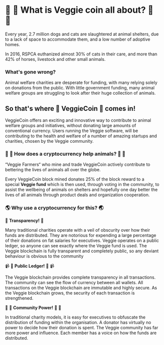 # :apple: :pineapple: What is Veggie coin all about? :banana: :strawberry:

Every year, 2.7 million dogs and cats are slaughtered at animal shelters, due to a lack of space to accommodate them, and a low number of adoptive homes.

In 2016, RSPCA euthanized almost 30% of cats in their care, and more than 42% of horses, livestock and other small animals.

### What's gone wrong?

Animal welfare charities are desperate for funding, with many relying solely on donations from the public. With little government funding, many animal welfare groups are struggling to look after their huge collection of animals.

## So that's where :grapes: VeggieCoin :melon: comes in!

VeggieCoin offers an exciting and innovative way to contribute to animal welfare groups and initiatives, without donating large amounts of conventional currency. Users running the Veggie software, will be contributing to the health and welfare of a number of amazing startups and charities, chosen by the Veggie community.

### :pig2: :cow2: How does a cryptocurrency help animals? :goat: :ox:

“Veggie Farmers“ who mine and trade VeggieCoin actively contribute to bettering the lives of animals all over the globe.

Every VeggieCoin block mined donates 25% of the block reward to a special **Veggie fund** which is then used, through voting in the community, to assist the wellbeing of animals on shelters and hopefully one day better the lives of all animals through product deals and organization cooperation.

### :earth_americas: Why use a cryptocurrency for this? :earth_asia:

:sunrise_over_mountains: **Transparency!** :sunrise_over_mountains:

Many traditional charities operate with a veil of obscurity over how their funds are distributed. They are notorious for expending a large percentage of their donations on fat salaries for executives. Veggie operates on a public ledger, so anyone can see exactly where the Veggie fund is used. The Veggie blockchain is fully transparent and completely public, so any deviant behaviour is obvious to the community

:video_camera: :page_with_curl: **Public Ledger!** :page_with_curl: :video_camera:

The Veggie blockchain provides complete transparency in all transactions. The community can see the flow of currency between all wallets. All transactions on the Veggie blockchain are immutable and highly secure. As the Veggie blockchain grows, the security of each transaction is strengthened.

:mega: :speech_balloon: **Community Power!** :speech_balloon: :mega:

In traditional charity models, it is easy for executives to obfuscate the distribution of funding within the organisation. A donator has virtually no power to decide how their donation is spent. The Veggie community has far more power and influence. Each member has a voice on how the funds are distributed. 

